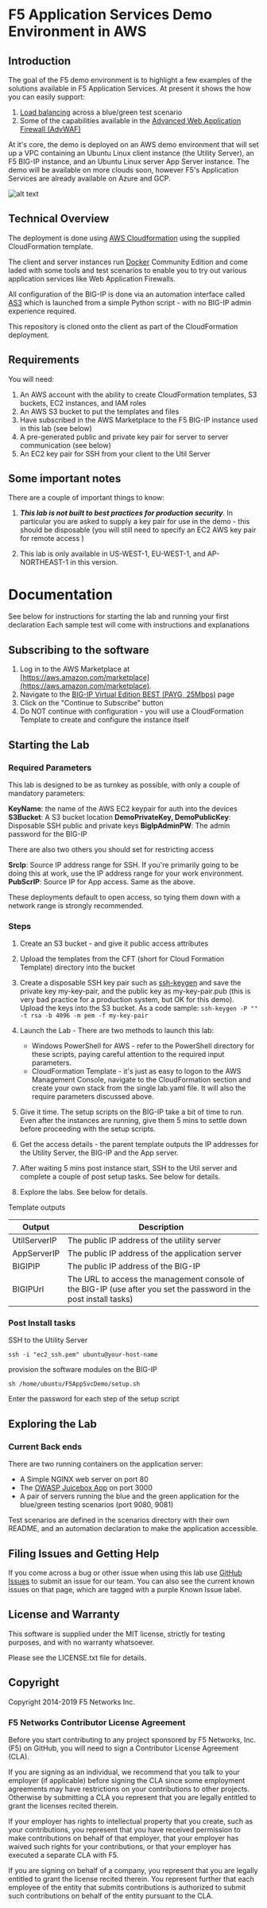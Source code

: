 # F5 Application Services Demo Environment in AWS


## Introduction

The goal of the F5 demo environment is to highlight a few examples of the solutions available in F5 Application Services. At present it shows the how you can easily support:

1) [Load balancing](https://www.f5.com/products/big-ip-services/local-traffic-manager) across a blue/green test scenario
2) Some of the capabilities available in the [Advanced Web Application Firewall (AdvWAF)](https://www.f5.com/products/security/advanced-waf)

At it's core, the demo is deployed on an AWS demo environment that will set up a VPC containing an Ubuntu Linux client instance (the Utility Server), an F5 BIG-IP instance, and an Ubuntu Linux server App Server instance. The demo will be available on more clouds soon, however F5's Application Services are already available on Azure and GCP. 

![alt text](https://github.com/F5devcentral/F5AppSvcDemo/raw/master/images/lab.png "lab layout" )


## Technical Overview
The deployment is done using [AWS Cloudformation](https://aws.amazon.com/cloudformation/) using the supplied CloudFormation template. 

The client and server instances run [Docker](https://www.docker.com/) Community Edition and come laded with some tools and test scenarios to enable you to try out various application services like Web Application Firewalls.  

All configuration of the BIG-IP is done via an automation interface called [AS3](http://clouddocs.f5.com/products/extensions/f5-appsvcs-extension/latest/) which is launched from a simple Python script - with no BIG-IP admin experience  required.

This repository is cloned onto the client as part of the CloudFormation deployment.



## Requirements 

You will need: 

1) An AWS account with the ability to create CloudFormation templates, S3 buckets, EC2 instances, and IAM roles
2) An AWS S3 bucket to put the templates and files 
3) Have subscribed in the AWS Marketplace to the F5 BIG-IP instance used in this lab (see below)
4) A pre-generated public and private key pair for server to server communication (see below)
5) An EC2 key pair for SSH from your client to the Util Server 


## Some important notes 

There are a couple of important things to know:

1) ***This lab is not built to best practices for production security***. In particular you are asked to supply a key pair for use in the demo - this should be disposable (you will still need to specify an EC2 AWS key pair for remote access )

2) This lab is only  available in US-WEST-1, EU-WEST-1, and AP-NORTHEAST-1 in this version.


# Documentation #

See below for instructions for starting the lab and running your first declaration
Each sample test will come with instructions and explanations

## Subscribing to the software ##

1. Log in to the AWS Marketplace at [https://aws.amazon.com/marketplace](https://aws.amazon.com/marketplace).
2. Navigate to the  [BIG-IP Virtual Edition BEST (PAYG, 25Mbps)](https://aws.amazon.com/marketplace/pp/B079C4WR32) page
3. Click on the "Continue to Subscribe" button
4. Do NOT continue with configuration - you will use a CloudFormation Template to create and configure the instance itself

## Starting the Lab ##


### Required Parameters 

This lab is designed to be as turnkey as possible, with only a couple of mandatory parameters:

**KeyName**: the name of the AWS EC2 keypair for auth into the devices
**S3Bucket**: A S3 bucket location
**DemoPrivateKey, DemoPublicKey**: Disposable SSH public and private keys
**BigIpAdminPW**: The admin password for the BIG-IP

There are also two others you should set for restricting access

**SrcIp**:  Source IP address range for SSH. If you're primarily going to be doing this at work, use the IP address range for your work environment. 
**PubScrIP**:  Source IP for App access. Same as the above.

These deployments default to open access, so tying them down with a network range is strongly recommended. 

### Steps

1) Create an S3 bucket - and give it public access attributes 
2) Upload the templates from the CFT (short for Cloud Formation Template) directory into the bucket
3) Create a disposable SSH key pair such as [ssh-keygen](https://www.ssh.com/ssh/keygen) and save the private key my-key-pair, and the public key as my-key-pair.pub (this is very bad practice for a production system, but OK for this demo). Upload the keys into the S3 bucket. As a code sample:
    `ssh-keygen -P "" -t rsa -b 4096 -m pem -f my-key-pair`

4) Launch the Lab - There are two methods to launch this lab:
   - Windows PowerShell for AWS - refer to the PowerShell directory for these scripts, paying careful attention to the required input parameters. 
   - CloudFormation Template - it's just as easy to logon to the AWS Management Console, navigate to the CloudFormation section and create your own stack from the single lab.yaml file. It will also the require parameters discussed above. 
5) Give it time. The setup scripts on the BIG-IP take a bit of time to run. Even after the instances are running, give them 5 mins to settle down before proceeding with the setup scripts.
6) Get the access details - the parent template outputs the IP addresses for the Utility Server, the BIG-IP and the App server.
7) After waiting 5 mins post instance start, SSH to the Util server and complete a couple of post setup tasks. See below for details.
8) Explore the labs. See below for details.

 


Template outputs 

Output | Description
------- | --------------------------------------------------
UtilServerIP | The public IP address of the utility server
AppServerIP | The public IP address of the application server
BIGIPIP | The public IP address of the BIG-IP 
BIGIPUrl  | The URL to access the management console of the BIG-IP (use after you set the password in the post install tasks)

### Post  Install tasks 

SSH to the Utility Server

`ssh -i "ec2_ssh.pem" ubuntu@your-host-name`

provision the software modules on the BIG-IP

`sh /home/ubuntu/F5AppSvcDemo/setup.sh`

Enter the password for each step of the setup script

## Exploring the Lab

### Current Back ends 

There are two running containers on the application server:

* A Simple NGINX web server on port 80
* The [OWASP Juicebox App](https://www.owasp.org/index.php/OWASP_Juice_Shop_Project) on port 3000
* A pair of servers running the blue and the green application for the blue/green testing scenarios (port 9080, 9081)

Test scenarios are defined in the scenarios directory with their own README, and an automation declaration to make the application accessible. 


## Filing Issues and Getting Help
If you come across a bug or other issue when using this lab use [GitHub Issues](https://github.com/F5DevCentral/F5AppSvcDemo/issues) to submit an issue for our team.  You can also see the current known issues on that page, which are tagged with a purple Known Issue label.  


## License and Warranty

This software is supplied under the MIT license, strictly for testing purposes, and with no warranty whatsoever. 

Please see the LICENSE.txt file for details. 

## Copyright

Copyright 2014-2019 F5 Networks Inc.


### F5 Networks Contributor License Agreement

Before you start contributing to any project sponsored by F5 Networks, Inc. (F5) on GitHub, you will need to sign a Contributor License Agreement (CLA).  

If you are signing as an individual, we recommend that you talk to your employer (if applicable) before signing the CLA since some employment agreements may have restrictions on your contributions to other projects. Otherwise by submitting a CLA you represent that you are legally entitled to grant the licenses recited therein.  

If your employer has rights to intellectual property that you create, such as your contributions, you represent that you have received permission to make contributions on behalf of that employer, that your employer has waived such rights for your contributions, or that your employer has executed a separate CLA with F5.   

If you are signing on behalf of a company, you represent that you are legally entitled to grant the license recited therein. You represent further that each employee of the entity that submits contributions is authorized to submit such contributions on behalf of the entity pursuant to the CLA. 
